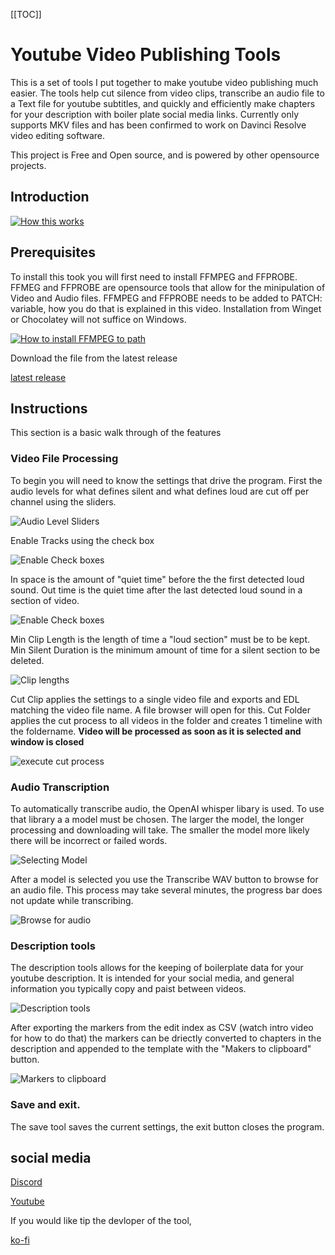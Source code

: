 [[TOC]]

# Youtube Video Publishing Tools
This is a set of tools I put together to make youtube video publishing much easier. The tools help cut silence from video clips, transcribe an audio file to a Text file for youtube subtitles, and quickly and efficiently make chapters for your description with boiler plate social media links. Currently only supports MKV files and has been confirmed to work on Davinci Resolve video editing software. 

This project is Free and Open source, and is powered by other opensource projects. 
## Introduction
[![How this works](http://img.youtube.com/vi/npFae43ULP0/0.jpg)](https://youtu.be/npFae43ULP0 "Faster Youtube Video Publishing/Editing Tools using OpenAI and Davinci")

## Prerequisites
To install this took you will first need to install FFMPEG and FFPROBE. FFMEG and FFPROBE are opensource tools that allow for the minipulation of Video and Audio files. FFMPEG and FFPROBE needs to be added to PATCH: variable, how you do that is explained in this video. Installation from Winget or Chocolatey will not suffice on Windows.

[![How to install FFMPEG to path](http://img.youtube.com/vi/r1AtmY-RMyQ/0.jpg)](https://www.youtube.com/watch?v=r1AtmY-RMyQ "Video Title")

Download the file from the latest release

[latest release](https://github.com/RavinMaddHatter/YoutubePrepTools/releases/latest)

## Instructions 
This section is a basic walk through of the features

### Video File Processing 
To begin you will need to know the settings that drive the program. First the audio levels for what defines silent and what defines loud are cut off per channel using the sliders.

![Audio Level Sliders](https://github.com/RavinMaddHatter/YoutubePrepTools/blob/main/Docs/Slider%20Highlighted.png?raw=true)

Enable Tracks using the check box

![Enable Check boxes](https://github.com/RavinMaddHatter/YoutubePrepTools/blob/main/Docs/Enabled%20highllighted.png?raw=true)

In space is the amount of "quiet time" before the the first detected loud sound. Out time is the quiet time after the last detected loud sound in a section of video.

![Enable Check boxes](https://github.com/RavinMaddHatter/YoutubePrepTools/blob/main/Docs/in%20and%20out%20space%20highlighted.png?raw=true)

Min Clip Length is the length of time a "loud section" must be to be kept. Min Silent Duration is the minimum amount of time for a silent section to be deleted.

![Clip lengths](https://github.com/RavinMaddHatter/YoutubePrepTools/blob/main/Docs/Clip%20lenghts%20highlighted.png?raw=true)

Cut Clip applies the settings to a single video file and exports and EDL matching the video file name. A file browser will open for this. Cut Folder applies the cut process to all videos in the folder and creates 1 timeline with the foldername. **Video will be processed as soon as it is selected and window is closed**

![execute cut process](https://github.com/RavinMaddHatter/YoutubePrepTools/blob/main/Docs/cut%20clip%20and%20cut%20folder.png?raw=true)

### Audio Transcription
To automatically transcribe audio, the OpenAI whisper libary is used. To use that library a a model must be chosen. The larger the model, the longer processing and downloading will take. The smaller the model more likely there will be incorrect or failed words.

![Selecting Model](https://github.com/RavinMaddHatter/YoutubePrepTools/blob/main/Docs/model%20select%20highlighted.png?raw=true)

After a model is selected you use the Transcribe WAV button to browse for an audio file. This process may take several minutes, the progress bar does not update while transcribing.

![Browse for audio](https://github.com/RavinMaddHatter/YoutubePrepTools/blob/main/Docs/Transcribe%20highlighted.png?raw=true)

### Description tools

The description tools allows for the keeping of boilerplate data for your youtube description. It is intended for your social media, and general information you typically copy and paist between videos.

![Description tools](https://github.com/RavinMaddHatter/YoutubePrepTools/blob/main/Docs/Template%20Description%20highlighted.png?raw=true)

After exporting the markers from the edit index as CSV (watch intro video for how to do that) the markers can be driectly converted to chapters in the description and appended to the template with the "Makers to clipboard" button.

![Markers to clipboard](https://github.com/RavinMaddHatter/YoutubePrepTools/blob/main/Docs/Makers%20highlighted.png?raw=true)

### Save and exit. 

The save tool saves the current settings, the exit button closes the program.

## social media


[Discord](https://discord.com/invite/M7MHtUab2r)


[Youtube](https://www.youtube.com/channel/UCKHWmRRTGUc0Ssgd3SarD5g)

If you would like tip the devloper of the tool,

[ko-fi](https://ko-fi.com/ravinmaddhatter)
